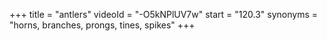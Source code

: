 +++
title = "antlers"
videoId = "-O5kNPlUV7w"
start = "120.3"
synonyms = "horns, branches, prongs, tines, spikes"
+++


